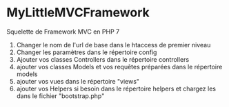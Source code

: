 # MyLittleMVCFramework
Squelette de Framework MVC en PHP 7

1) Changer le nom de l'url de base dans le htaccess de premier niveau
2) Changer les paramètres dans le répertoire config
3) Ajouter vos classes Controllers dans le répertoire controllers
4) ajouter vos classes Models et vos requêtes préparées dans le répertoire models
5) ajouter vos vues dans le répertoire "views"
6) ajouter vos Helpers si besoin dans le répertoire helpers et chargez les dans le fichier "bootstrap.php"
